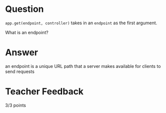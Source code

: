# Question

`app.get(endpoint, controller)` takes in an `endpoint` as the first argument.

What is an endpoint?

# Answer
an endpoint is a unique URL path that a server makes available for clients to send requests 
# Teacher Feedback

3/3 points